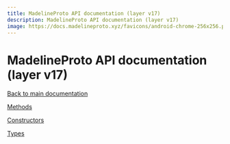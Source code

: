 ```yaml
---
title: MadelineProto API documentation (layer v17)
description: MadelineProto API documentation (layer v17)
image: https://docs.madelineproto.xyz/favicons/android-chrome-256x256.png
---
```

# MadelineProto API documentation (layer v17)

[Back to main documentation](..)  


[Methods](methods/)

[Constructors](constructors/)

[Types](types/)
